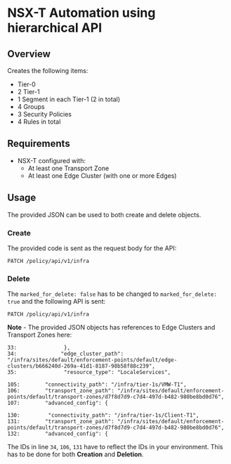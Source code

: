 # NSX-T Automation using hierarchical API


## Overview

Creates the following items:
- Tier-0
- 2 Tier-1
- 1 Segment in each Tier-1 (2 in total)
- 4 Groups
- 3 Security Policies
- 4 Rules in total

## Requirements
* NSX-T configured with:
  - At least one Transport Zone
  - At least one Edge Cluster (with one or more Edges)

## Usage
The provided JSON can be used to both create and delete objects.

### Create
The provided code is sent as the request body for the API:

`PATCH /policy/api/v1/infra`


### Delete
The `marked_for_delete: false` has to be changed to `marked_for_delete: true` and the following API is sent:

`PATCH /policy/api/v1/infra`


**Note** - The provided JSON objects has references to Edge Clusters and Transport Zones here:

```
33:               },
34:              "edge_cluster_path": "/infra/sites/default/enforcement-points/default/edge-clusters/b666240d-269a-41d1-8187-98b58f88c239",
35:               "resource_type": "LocaleServices",
```

```
105:        "connectivity_path": "/infra/tier-1s/VMW-T1",
106:        "transport_zone_path": "/infra/sites/default/enforcement-points/default/transport-zones/d7f8d7d9-c7d4-497d-b482-980be8bd0d76",
107:        "advanced_config": {
```

```
130:         "connectivity_path": "/infra/tier-1s/Client-T1",
131:        "transport_zone_path": "/infra/sites/default/enforcement-points/default/transport-zones/d7f8d7d9-c7d4-497d-b482-980be8bd0d76",
132:        "advanced_config": {
```

The IDs in line `34`, `106`, `131` have to reflect the IDs in your environment. This has to be done for both **Creation** and **Deletion**.



